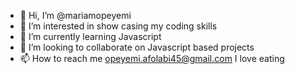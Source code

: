 - 👋 Hi, I’m @mariamopeyemi
- 👀 I’m interested in show casing my coding skills
- 🌱 I’m currently learning Javascript
- 💞️ I’m looking to collaborate on Javascript based projects
- 📫 How to reach me opeyemi.afolabi45@gmail.com
I love eating
<!---
mariamopeyemi/mariamopeyemi is a ✨ special ✨ repository because its `README.md` (this file) appears on your GitHub profile.
You can click the Preview link to take a look at your changes.
--->

